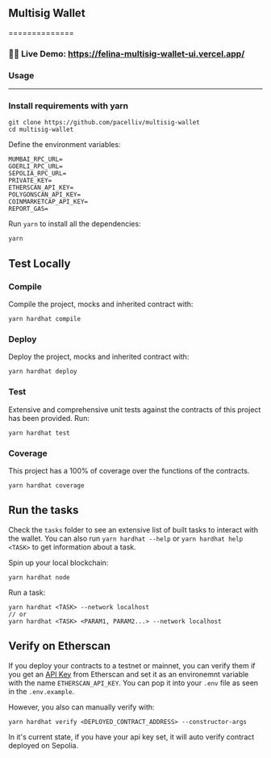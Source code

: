 ## Multisig Wallet
==============

### 🌟🌟 Live Demo: https://felina-multisig-wallet-ui.vercel.app/

### Usage
-----
### Install requirements with yarn

```
git clone https://github.com/pacelliv/multisig-wallet
cd multisig-wallet
```

Define the environment variables:

```
MUMBAI_RPC_URL=
GOERLI_RPC_URL=
SEPOLIA_RPC_URL=
PRIVATE_KEY=
ETHERSCAN_API_KEY=
POLYGONSCAN_API_KEY=
COINMARKETCAP_API_KEY=
REPORT_GAS=
```

Run `yarn` to install all the dependencies:
```
yarn
```

## Test Locally

### Compile

Compile the project, mocks and inherited contract with:
```
yarn hardhat compile
```

### Deploy

Deploy the project, mocks and inherited contract with:
```
yarn hardhat deploy
```

### Test

Extensive and comprehensive unit tests against the contracts of this project has been provided. Run:
```
yarn hardhat test
```

### Coverage

This project has a 100% of coverage over the functions of the contracts.

```
yarn hardhat coverage
```

## Run the tasks

Check the `tasks` folder to see an extensive list of built tasks to interact with the wallet. You can also run `yarn hardhat --help` or `yarn hardhat help <TASK>` to get information about a task.

Spin up your local blockchain:
```
yarn hardhat node
```

Run a task:
```
yarn hardhat <TASK> --network localhost
// or
yarn hardhat <TASK> <PARAM1, PARAM2...> --network localhost 
```

## Verify on Etherscan

If you deploy your contracts to a testnet or mainnet, you can verify them if you get an [API Key](https://etherscan.io/login?cmd=last) from Etherscan and set it as an environemnt variable with the name `ETHERSCAN_API_KEY`. You can pop it into your `.env` file as seen in the `.env.example`.

However, you also can manually verify with:

```
yarn hardhat verify <DEPLOYED_CONTRACT_ADDRESS> --constructor-args
```

In it's current state, if you have your api key set, it will auto verify contract deployed on Sepolia.